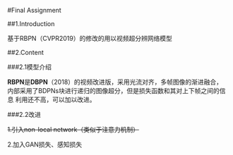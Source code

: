 #Final Assignment

##1.Introduction

基于RBPN（CVPR2019）的修改的用以视频超分辨网络模型

##2.Content

###2.1模型介绍

**RBPN**是**DBPN**（2018）的视频改进版，采用光流对齐，多帧图像的渐进融合，
内部采用了BDPNs块进行递归的图像超分，但是损失函数和其对上下帧之间的信息
利用还不高，可以加以改进。

###2.2改进

~~1.引入non-local network（类似于注意力机制）~~

2.加入GAN损失、感知损失
    
